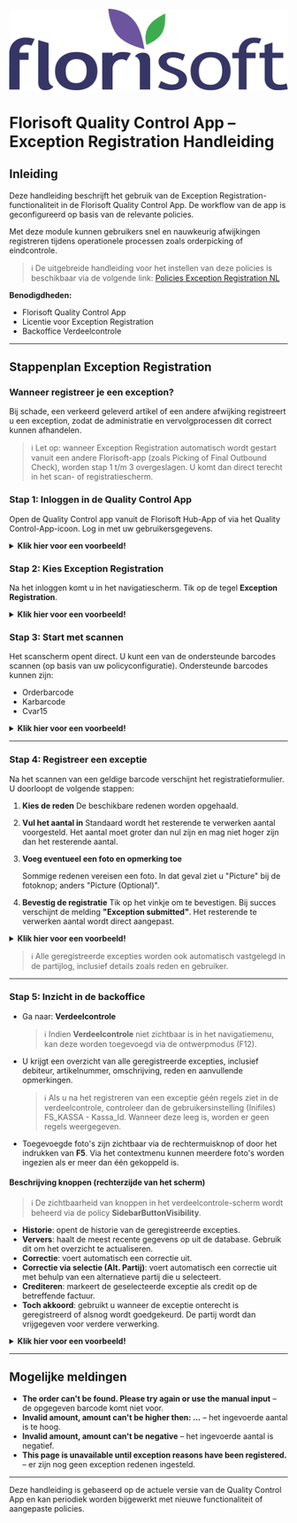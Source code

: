 ![Florisoft logo](https://raw.githubusercontent.com/florisoft/User.Manuals/main/fslogo.png)

# Florisoft Quality Control App – Exception Registration Handleiding

## Inleiding

Deze handleiding beschrijft het gebruik van de Exception Registration-functionaliteit in de Florisoft Quality Control App.
De workflow van de app is geconfigureerd op basis van de relevante policies.

Met deze module kunnen gebruikers snel en nauwkeurig afwijkingen registreren tijdens operationele processen zoals orderpicking of eindcontrole.

> ℹ️ De uitgebreide handleiding voor het instellen van deze policies is beschikbaar via de volgende link: [Policies Exception Registration NL](https://github.com/florisoft/User.Manuals/blob/main/CLOUD%20APPLICATIONS/Apps%20Android/App%20Quality%20Control/Exception%20Registration/Policies%20Exception%20Registration%20NL.md)

**Benodigdheden:**

* Florisoft Quality Control App
* Licentie voor Exception Registration
* Backoffice Verdeelcontrole

---

## Stappenplan Exception Registration

### Wanneer registreer je een exception?

Bij schade, een verkeerd geleverd artikel of een andere afwijking registreert u een exception, zodat de administratie en vervolgprocessen dit correct kunnen afhandelen.

> ℹ️ Let op: wanneer Exception Registration automatisch wordt gestart vanuit een andere Florisoft-app (zoals Picking of Final Outbound Check), worden stap 1 t/m 3 overgeslagen. U komt dan direct terecht in het scan- of registratiescherm.

### Stap 1: Inloggen in de Quality Control App

Open de Quality Control app vanuit de Florisoft Hub-App of via het Quality Control-App-icoon. Log in met uw gebruikersgegevens. 

<details><summary><b>Klik hier voor een voorbeeld!</b></summary><img src="Media/Doorloop/1.png"></details>

### Stap 2: Kies Exception Registration

Na het inloggen komt u in het navigatiescherm. Tik op de tegel **Exception Registration**.

<details><summary><b>Klik hier voor een voorbeeld!</b></summary><img src="Media/Doorloop/2.png"></details>

### Stap 3: Start met scannen

Het scanscherm opent direct. U kunt een van de ondersteunde barcodes scannen (op basis van uw policyconfiguratie).
Ondersteunde barcodes kunnen zijn:

* Orderbarcode
* Karbarcode
* Cvar15

<details><summary><b>Klik hier voor een voorbeeld!</b></summary><img src="Media/Doorloop/3.png"></details>

---

### Stap 4: Registreer een exceptie

Na het scannen van een geldige barcode verschijnt het registratieformulier. U doorloopt de volgende stappen:

1. **Kies de reden**
   De beschikbare redenen worden opgehaald.

2. **Vul het aantal in**
   Standaard wordt het resterende te verwerken aantal voorgesteld.
   Het aantal moet groter dan nul zijn en mag niet hoger zijn dan het resterende aantal.

3. **Voeg eventueel een foto en opmerking toe**

   Sommige redenen vereisen een foto. In dat geval ziet u "Picture" bij de fotoknop; anders "Picture (Optional)".

4. **Bevestig de registratie**
   Tik op het vinkje om te bevestigen. Bij succes verschijnt de melding **"Exception submitted"**.
   Het resterende te verwerken aantal wordt direct aangepast.

<details><summary><b>Klik hier voor een voorbeeld!</b></summary><img src="Media/Doorloop/4.png"></details>

> ℹ️ Alle geregistreerde excepties worden ook automatisch vastgelegd in de partijlog, inclusief details zoals reden en gebruiker.

---

### Stap 5: Inzicht in de backoffice
- Ga naar: **Verdeelcontrole**
    
    > ℹ️ Indien **Verdeelcontrole** niet zichtbaar is in het navigatiemenu, kan deze worden toegevoegd via de ontwerpmodus (F12).
    
- U krijgt een overzicht van alle geregistreerde excepties, inclusief debiteur, artikelnummer, omschrijving, reden en aanvullende opmerkingen.

    > ℹ️ Als u na het registreren van een exceptie géén regels ziet in de verdeelcontrole, controleer dan de gebruikersinstelling (Inifiles) FS_KASSA - Kassa_Id. Wanneer deze leeg is, worden er geen regels weergegeven.
    
- Toegevoegde foto's zijn zichtbaar via de rechtermuisknop of door het indrukken van **F5**. Via het contextmenu kunnen meerdere foto's worden ingezien als er meer dan één gekoppeld is.
    
#### Beschrijving knoppen (rechterzijde van het scherm)
 > ℹ️ De zichtbaarheid van knoppen in het verdeelcontrole-scherm wordt beheerd via de policy **SidebarButtonVisibility**. 
- **Historie**: opent de historie van de geregistreerde excepties.
- **Ververs**: haalt de meest recente gegevens op uit de database. Gebruik dit om het overzicht te actualiseren.
- **Correctie**: voert automatisch een correctie uit. 
- **Correctie via selectie (Alt. Partij)**: voert automatisch een correctie uit met behulp van een alternatieve partij die u selecteert.
- **Crediteren**: markeert de geselecteerde exceptie als credit op de betreffende factuur.
- **Toch akkoord**: gebruikt u wanneer de exceptie onterecht is geregistreerd of alsnog wordt goedgekeurd. De partij wordt dan vrijgegeven voor verdere verwerking.

<details><summary><b>Klik hier voor een voorbeeld!</b></summary><img src="Media/Doorloop/5.png"></details>

---

## Mogelijke meldingen

* **The order can't be found. Please try again or use the manual input** – de opgegeven barcode komt niet voor.
* **Invalid amount, amount can't be higher then: ...** – het ingevoerde aantal is te hoog.
* **Invalid amount, amount can't be negative** – het ingevoerde aantal is negatief.
* **This page is unavailable until exception reasons have been registered.** – er zijn nog geen exception redenen ingesteld.

---

Deze handleiding is gebaseerd op de actuele versie van de Quality Control App en kan periodiek worden bijgewerkt met nieuwe functionaliteit of aangepaste policies.
